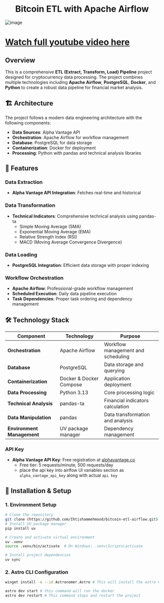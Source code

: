 <h1 align="center">Bitcoin ETL with Apache Airflow</h1>

![image](https://github.com/user-attachments/assets/6fae6071-6b66-4497-b621-fe2093757685)

# [Watch full youtube video here](https://youtu.be/gXs-BHNJlIQ)






## Overview

This is a comprehensive **ETL (Extract, Transform, Load) Pipeline** project designed for cryptocurrency data processing. The project combines multiple technologies including **Apache Airflow**, **PostgreSQL**, **Docker**, and **Python** to create a robust data pipeline for financial market analysis.

## 🏗️ Architecture

The project follows a modern data engineering architecture with the following components:

- **Data Sources**: Alpha Vantage API
- **Orchestration**: Apache Airflow for workflow management
- **Database**: PostgreSQL for data storage
- **Containerization**: Docker for deployment
- **Processing**: Python with pandas and technical analysis libraries


## 🚀 Features

### Data Extraction
- **Alpha Vantage API Integration**: Fetches real-time and historical 

### Data Transformation
- **Technical Indicators**: Comprehensive technical analysis using pandas-ta
  - Simple Moving Average (SMA)
  - Exponential Moving Average (EMA)
  - Relative Strength Index (RSI)
  - MACD (Moving Average Convergence Divergence)
  

### Data Loading
- **PostgreSQL Integration**: Efficient data storage with proper indexing

### Workflow Orchestration
- **Apache Airflow**: Professional-grade workflow management
- **Scheduled Execution**: Daily data pipeline execution
- **Task Dependencies**: Proper task ordering and dependency management

## 🛠️ Technology Stack

| Component | Technology | Purpose |
|-----------|------------|---------|
| **Orchestration** | Apache Airflow  | Workflow management and scheduling |
| **Database** | PostgreSQL  | Data storage and querying |
| **Containerization** | Docker & Docker Compose | Application deployment |
| **Data Processing** | Python 3.13 | Core processing logic |
| **Technical Analysis** | pandas-ta | Financial indicators calculation |
| **Data Manipulation** | pandas | Data transformation and analysis |
| **Environment Management** | UV package manager | Dependency management |


### API Key
- **Alpha Vantage API Key**: Free registration at [alphavantage.co](https://www.alphavantage.co/support/#api-key)
  - Free tier: 5 requests/minute, 500 requests/day
  - place the api key into airlfow UI variables section as `alpha_vantage_api_key` along with actual `api key`

## 🔧 Installation & Setup

### 1. Environment Setup

```bash
# Clone the repository
git clone (https://github.com/Ihtishammehmood/bitcoin-etl-airflow.git)
# Install UV package manager
pip install uv

# Create and activate virtual environment
uv .venv
source .venv/bin/activate  # On Windows: .venv\Scripts\activate

# Install project dependencies
uv sync
```

### 2. Astro CLI Configuration

```bash
winget install -e --id Astronomer.Astro # This will install the astro CLI

astro dev start # this command will run the docker
astro dev restart # This command stops and restart the project

```

